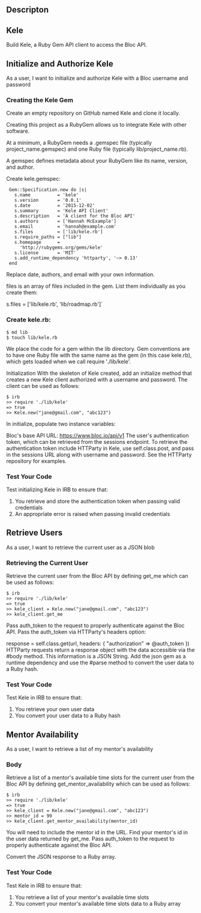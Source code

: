 ## Descripton
## Kele
Build Kele, a Ruby Gem API client to access the Bloc API.

## Initialize and Authorize Kele
As a user, I want to initialize and authorize Kele with a Bloc username and password

### Creating the Kele Gem
Create an empty repository on GitHub named Kele and clone it locally.

Creating this project as a RubyGem allows us to integrate Kele with other software.

At a minimum, a RubyGem needs a .gemspec file (typically project_name.gemspec) and one Ruby file (typically lib/project_name.rb).

A gemspec defines metadata about your RubyGem like its name, version, and author.

Create kele.gemspec:
```
 Gem::Specification.new do |s|
   s.name          = 'kele'
   s.version       = '0.0.1'
   s.date          = '2015-12-02'
   s.summary       = 'Kele API Client'
   s.description   = 'A client for the Bloc API'
   s.authors       = ['Hannah McExample']
   s.email         = 'hannah@example.com'
   s.files         = ['lib/kele.rb']
   s.require_paths = ["lib"]
   s.homepage      =
     'http://rubygems.org/gems/kele'
   s.license       = 'MIT'
   s.add_runtime_dependency 'httparty', '~> 0.13'
 end
 ```
Replace date, authors, and email with your own information.

files is an array of files included in the gem. List them individually as you create them:

s.files = ['lib/kele.rb', 'lib/roadmap.rb']`

### Create kele.rb:
```
$ md lib
$ touch lib/kele.rb
```
We place the code for a gem within the lib directory. Gem conventions are to have one Ruby file with the same name as the gem (in this case kele.rb), which gets loaded when we call require './lib/kele'.

Initialization
With the skeleton of Kele created, add an initialize method that creates a new Kele client authorized with a username and password. The client can be used as follows:
```
$ irb
>> require './lib/kele'
=> true
>> Kele.new("jane@gmail.com", "abc123")
```
In initialize, populate two instance variables:

Bloc's base API URL: https://www.bloc.io/api/v1
The user's authentication token, which can be retrieved from the sessions endpoint.
To retrieve the authentication token include HTTParty in Kele, use self.class.post, and pass in the sessions URL along with username and password. See the HTTParty repository for examples.

### Test Your Code
Test initializing Kele in IRB to ensure that:

1.  You retrieve and store the authentication token when passing valid credentials
1.  An appropriate error is raised when passing invalid credentials

## Retrieve Users
As a user, I want to retrieve the current user as a JSON blob

### Retrieving the Current User
Retrieve the current user from the Bloc API by defining get_me which can be used as follows:
```
$ irb
>> require './lib/kele'
=> true
>> kele_client = Kele.new("jane@gmail.com", "abc123")
>> kele_client.get_me
```
Pass auth_token to the request to properly authenticate against the Bloc API. Pass the auth_token via HTTParty's headers option:

response = self.class.get(url, headers: { "authorization" => @auth_token })
HTTParty requests return a response object with the data accessible via the #body method. This information is a JSON String. Add the json gem as a runtime dependency and use the #parse method to convert the user data to a Ruby hash.

### Test Your Code
Test Kele in IRB to ensure that:
1.  You retrieve your own user data
1.  You convert your user data to a Ruby hash

## Mentor Availability
As a user, I want to retrieve a list of my mentor's availability

### Body
Retrieve a list of a mentor's available time slots for the current user from the Bloc API by defining get_mentor_availability which can be used as follows:

```
$ irb
>> require './lib/kele'
=> true
>> kele_client = Kele.new("jane@gmail.com", "abc123")
>> mentor_id = 99
>> kele_client.get_mentor_availability(mentor_id)
```
You will need to include the mentor id in the URL. Find your mentor's id in the user data returned by get_me. Pass auth_token to the request to properly authenticate against the Bloc API.

Convert the JSON response to a Ruby array.

### Test Your Code
Test Kele in IRB to ensure that:

1. You retrieve a list of your mentor's available time slots
1. You convert your mentor's available time slots data to a Ruby array

